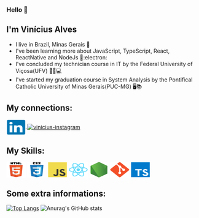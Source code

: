 ### Hello 👋
## I'm Vinícius Alves
 - I live in Brazil, Minas Gerais :small_red_triangle:
 - I've been learning more about JavaScript, TypeScript, React, ReactNative and NodeJs :rocket::electron:
 - I've concluded my technician course in IT by the Federal University of Viçosa(UFV) :man_student::computer:
 - I've started my graduation course in System Analysis by the Pontifical Catholic University of Minas Gerais(PUC-MG) :desktop_computer::books:
 
## My connections:
<a href="https://www.linkedin.com/in/viniciusalvesdefaria/" target="_blank">
<img align="center" alt="vinicius-linkedin" height="40" width="50" src="https://raw.githubusercontent.com/devicons/devicon/master/icons/linkedin/linkedin-original.svg" style="max-width:100%;">
</a>
<a href="https://www.instagram.com/viniziu.alves/" target="_blank">
<img align="center" alt="vinicius-instagram" height="40" width="40" src="https://image.flaticon.com/icons/png/512/174/174855.png" style="max-width:100%;">
</a>

## My Skills:
<img align="center" alt="HTML5" height="40" width="50" src="https://raw.githubusercontent.com/devicons/devicon/master/icons/html5/html5-original-wordmark.svg" style="max-width:100%;"></img>
<img align="center" alt="CSS3" height="40" width="50" src="https://raw.githubusercontent.com/devicons/devicon/master/icons/css3/css3-original-wordmark.svg" style="max-width:100%;"></img>
<img align="center" alt="JavaScript" height="40" width="50" src="https://raw.githubusercontent.com/devicons/devicon/master/icons/javascript/javascript-original.svg" style="max-width:100%;"></img>
<img align="center" alt="React" height="40" width="50" src="https://raw.githubusercontent.com/devicons/devicon/master/icons/react/react-original.svg" style="max-width:100%;">
<img align="center" alt="NodeJS" height="40" width="50" src="https://raw.githubusercontent.com/devicons/devicon/master/icons/nodejs/nodejs-original.svg" style="max-width:100%;"></img>
<img align="center" alt="GIT" height="40" width="50" src="https://raw.githubusercontent.com/devicons/devicon/master/icons/git/git-original.svg" style="max-width:100%;"></img>
<img align="center" alt="GIT" height="40" width="50" src="https://raw.githubusercontent.com/devicons/devicon/master/icons/typescript/typescript-original.svg" style="max-width:100%;"></img>

## Some extra informations: 
[![Top Langs](https://github-readme-stats.vercel.app/api/top-langs/?username=ViniciusResende)](https://github.com/ViniciusResende/github-readme-stats)
![Anurag's GitHub stats](https://github-readme-stats.vercel.app/api?username=ViniciusResende&show_icons=true&theme=radical)
<!--
**ViniciusResende/ViniciusResende** is a ✨ _special_ ✨ repository because its `README.md` (this file) appears on your GitHub profile.

Here are some ideas to get you started:

- 🔭 I’m currently working on ...
- 🌱 I’m currently learning ...
- 👯 I’m looking to collaborate on ...
- 🤔 I’m looking for help with ...
- 💬 Ask me about ...
- 📫 How to reach me: ...
- 😄 Pronouns: ...
- ⚡ Fun fact: ...
-->
